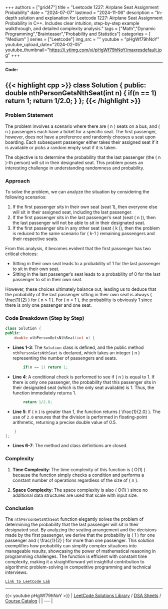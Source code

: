 
+++
authors = ["grid47"]
title = "Leetcode 1227: Airplane Seat Assignment Probability"
date = "2024-07-07"
lastmod = "2024-11-06"
description = "In-depth solution and explanation for Leetcode 1227: Airplane Seat Assignment Probability in C++. Includes clear intuition, step-by-step example walkthrough, and detailed complexity analysis."
tags = ["Math","Dynamic Programming","Brainteaser","Probability and Statistics"]
categories = [
    "Medium"
]
series = ["Leetcode"]
img_src = ""
youtube = "pHgWf79hNoY"
youtube_upload_date="2024-02-05"
youtube_thumbnail="https://i.ytimg.com/vi/pHgWf79hNoY/maxresdefault.jpg"
+++



---
**Code:**

{{< highlight cpp >}}
class Solution {
public:
    double nthPersonGetsNthSeat(int n) {
        if(n == 1) return 1;
        return 1/2.0;
    }
};
{{< /highlight >}}
---


### Problem Statement
The problem involves a scenario where there are \( n \) seats on a bus, and \( n \) passengers each have a ticket for a specific seat. The first passenger, however, does not have a preference and randomly chooses a seat upon boarding. Each subsequent passenger either takes their assigned seat if it is available or picks a random empty seat if it is taken.

The objective is to determine the probability that the last passenger (the \( n \)-th person) will sit in their designated seat. This problem poses an interesting challenge in understanding randomness and probability.

### Approach
To solve the problem, we can analyze the situation by considering the following scenarios:
1. If the first passenger sits in their own seat (seat 1), then everyone else will sit in their assigned seat, including the last passenger.
2. If the first passenger sits in the last passenger’s seat (seat \( n \)), then the last passenger will not be able to sit in their designated seat.
3. If the first passenger sits in any other seat (seat \( k \)), then the problem is reduced to the same scenario for \( k-1 \) remaining passengers and their respective seats.

From this analysis, it becomes evident that the first passenger has two critical choices:
- Sitting in their own seat leads to a probability of 1 for the last passenger to sit in their own seat.
- Sitting in the last passenger’s seat leads to a probability of 0 for the last passenger to sit in their own seat.

However, these choices ultimately balance out, leading us to deduce that the probability of the last passenger sitting in their own seat is always \( \frac{1}{2} \) for \( n > 1 \). For \( n = 1 \), the probability is obviously 1 since there is only one passenger and one seat.

### Code Breakdown (Step by Step)

```cpp
class Solution {
public:
    double nthPersonGetsNthSeat(int n) {
```
- **Lines 1-3**: The `Solution` class is defined, and the public method `nthPersonGetsNthSeat` is declared, which takes an integer \( n \) representing the number of passengers and seats.

```cpp
        if(n == 1) return 1;
```
- **Line 4**: A conditional check is performed to see if \( n \) is equal to 1. If there is only one passenger, the probability that this passenger sits in their designated seat (which is the only seat available) is 1. Thus, the function immediately returns 1.

```cpp
        return 1/2.0;
```
- **Line 5**: If \( n \) is greater than 1, the function returns \( \frac{1}{2.0} \). The use of `2.0` ensures that the division is performed in floating-point arithmetic, returning a precise double value of 0.5.

```cpp
    }
};
```
- **Lines 6-7**: The method and class definitions are closed.

### Complexity
1. **Time Complexity**: The time complexity of this function is \( O(1) \) because the function simply checks a condition and performs a constant number of operations regardless of the size of \( n \).
   
2. **Space Complexity**: The space complexity is also \( O(1) \) since no additional data structures are used that scale with input size.

### Conclusion
The `nthPersonGetsNthSeat` function elegantly solves the problem of determining the probability that the last passenger will sit in their designated seat. By analyzing the seating arrangement and the decisions made by the first passenger, we derive that the probability is \( 1 \) for one passenger and \( \frac{1}{2} \) for more than one passenger. This solution exemplifies how probability can simplify complex situations into manageable results, showcasing the power of mathematical reasoning in programming challenges. The function is efficient with constant time complexity, making it a straightforward yet insightful contribution to algorithmic problem-solving in competitive programming and technical interviews.

[`Link to LeetCode Lab`](https://leetcode.com/problems/airplane-seat-assignment-probability/description/)

---
{{< youtube pHgWf79hNoY >}}
| [LeetCode Solutions Library](https://grid47.xyz/leetcode/) / [DSA Sheets](https://grid47.xyz/sheets/) / [Course Catalog](https://grid47.xyz/courses/) |
| --- |
